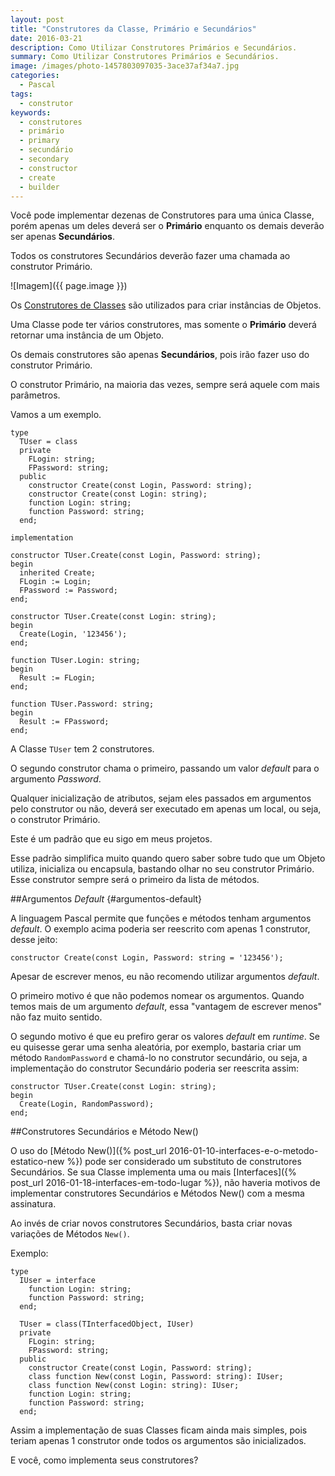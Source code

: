 ```yaml
---
layout: post
title: "Construtores da Classe, Primário e Secundários"
date: 2016-03-21
description: Como Utilizar Construtores Primários e Secundários.
summary: Como Utilizar Construtores Primários e Secundários.
image: /images/photo-1457803097035-3ace37af34a7.jpg
categories: 
  - Pascal
tags:
  - construtor
keywords:
  - construtores
  - primário
  - primary
  - secundário
  - secondary
  - constructor
  - create
  - builder
--- 
```


Você pode implementar dezenas de Construtores para uma única Classe, porém apenas um deles 
deverá ser o **Primário** enquanto os demais deverão ser apenas **Secundários**.

Todos os construtores Secundários deverão fazer uma chamada ao construtor Primário. 

<!--more-->

![Imagem]({{ page.image }})

Os [Construtores de Classes](https://en.wikipedia.org/wiki/Constructor_(object-oriented_programming)) são 
utilizados para criar instâncias de Objetos.

Uma Classe pode ter vários construtores, mas somente o **Primário** deverá retornar uma instância de um Objeto.

Os demais construtores são apenas **Secundários**, pois irão fazer uso do construtor Primário.

O construtor Primário, na maioria das vezes, sempre será aquele com mais parâmetros.

Vamos a um exemplo.

    type
      TUser = class
      private
        FLogin: string;
        FPassword: string;
      public
        constructor Create(const Login, Password: string);
        constructor Create(const Login: string); 
        function Login: string;
        function Password: string;
      end;
      
    implementation

    constructor TUser.Create(const Login, Password: string);
    begin
      inherited Create;
      FLogin := Login;
      FPassword := Password;
    end;

    constructor TUser.Create(const Login: string);
    begin
      Create(Login, '123456');
    end;

    function TUser.Login: string;
    begin
      Result := FLogin;
    end;

    function TUser.Password: string;
    begin
      Result := FPassword;
    end;

A Classe <code>TUser</code> tem 2 construtores.

O segundo construtor chama o primeiro, passando um valor *default* para o argumento *Password*.

Qualquer inicialização de atributos, sejam eles passados em argumentos pelo construtor ou não, deverá
ser executado em apenas um local, ou seja, o construtor Primário.

Este é um padrão que eu sigo em meus projetos.

Esse padrão simplifica muito quando quero saber sobre tudo que um Objeto utiliza, inicializa ou encapsula, 
bastando olhar no seu construtor Primário. Esse construtor sempre será o primeiro da lista de métodos.

##Argumentos *Default* {#argumentos-default}

A linguagem Pascal permite que funções e métodos tenham argumentos *default*. O exemplo acima poderia ser
reescrito com apenas 1 construtor, desse jeito:

    constructor Create(const Login, Password: string = '123456');

Apesar de escrever menos, eu não recomendo utilizar argumentos *default*.

O primeiro motivo é que não podemos nomear os argumentos. Quando temos mais de um argumento *default*, 
essa "vantagem de escrever menos" não faz muito sentido.

O segundo motivo é que eu prefiro gerar os valores *default* em *runtime*. Se eu quisesse
gerar uma senha aleatória, por exemplo, bastaria criar um método <code>RandomPassword</code> e chamá-lo no construtor 
secundário, ou seja, a implementação do construtor Secundário poderia ser reescrita assim:

    constructor TUser.Create(const Login: string);
    begin
      Create(Login, RandomPassword);
    end;

##Construtores Secundários e Método New() 

O uso do [Método New()]({% post_url 2016-01-10-interfaces-e-o-metodo-estatico-new %}) pode ser considerado um substituto de 
construtores Secundários.
Se sua Classe implementa uma ou mais [Interfaces]({% post_url 2016-01-18-interfaces-em-todo-lugar %}), não haveria motivos de 
implementar construtores Secundários e Métodos New() com a mesma assinatura. 

Ao invés de criar novos construtores Secundários, basta criar novas variações de Métodos <code>New()</code>.

Exemplo:

    type
      IUser = interface
        function Login: string;
        function Password: string;
      end;

      TUser = class(TInterfacedObject, IUser)
      private
        FLogin: string;
        FPassword: string;
      public
        constructor Create(const Login, Password: string);
        class function New(const Login, Password: string): IUser;
        class function New(const Login: string): IUser;
        function Login: string;
        function Password: string;
      end;

Assim a implementação de suas Classes ficam ainda mais simples, pois teriam apenas 1 construtor
onde todos os argumentos são inicializados. 

E você, como implementa seus construtores?
